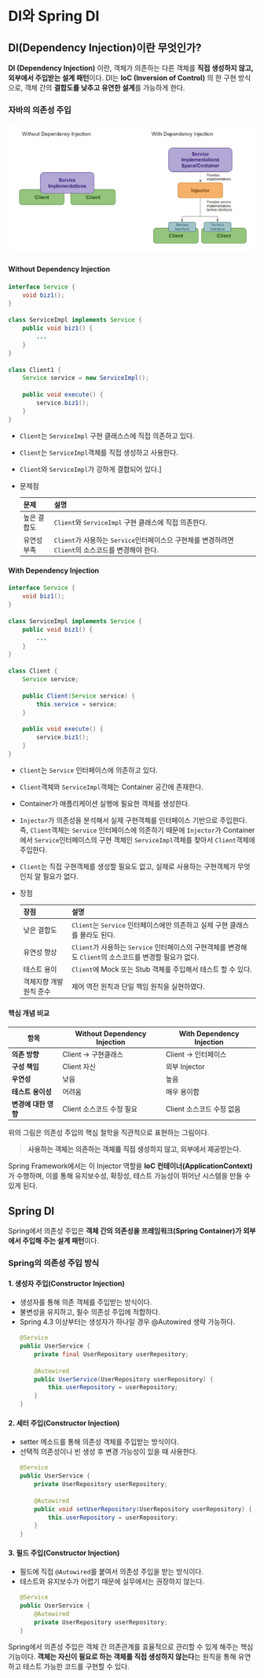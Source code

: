 # DI와 Spring DI

## DI(Dependency Injection)이란 무엇인가?

**DI (Dependency Injection)** 이란, 객체가 의존하는 다른 객체를 **직접 생성하지 않고, 외부에서 주입받는 설계 패턴**이다.
DI는 **IoC (Inversion of Control)** 의 한 구현 방식으로, 객체 간의 **결합도를 낮추고 유연한 설계**를 가능하게 한다.


### 자바의 의존성 주입

![자바의 의존성 주입](../images/2.png)

#### Without Dependency Injection

```java
interface Service {
    void biz1();
}

class ServiceImpl implements Service {
    public void biz1() {
        ...
    }
}

class Client1 {
    Service service = new ServiceImpl();

    public void execute() {
        service.biz1();
    }
}
```
- `Client`는 `ServiceImpl` 구현 클래스스에 직접 의존하고 있다.
- `Client`는 `ServiceImpl`객체를 직접 생성하고 사용한다.
- `Client`와 `ServiceImpl`가 강하게 결합되어 있다.]
- 문제점

    | 문제 | 설명 |
    |---|---|
    | 높은 결합도 | `Client`와 `ServiceImpl` 구현 클래스에 직접 의존한다. |
    | 유연성 부족 | `Client`가 사용하는 `Service`인터페이스으 구현체를 변경하려면 `Client`의 소스코드를 변경해야 한다. |

#### With Dependency Injection

```java
interface Service {
    void biz1();
}

class ServiceImpl implements Service {
    public void biz1() {
        ...
    }
}

class Client {
    Service service;

    public Client(Service service) {
        this.service = service;
    }

    public void execute() {
        service.biz1();
    }
}
```
- `Client`는 `Service` 인터페이스에 의존하고 있다.
- `Client`객체와 `ServiceImpl`객체는 Container 공간에 존재한다.
- Container가 애플리케이션 실행에 필요한 객체를 생성한다.
- `Injector`가 의존성을 분석해서 실제 구현객체를 인터페이스 기반으로 주입한다. 즉, `Client`객체는 `Service` 인터페이스에 의존하기 때문에 `Injector`가 Container에서 `Service`인터페이스의 구현 객체인 `ServiceImpl`객체를 찾아서 `Client`객체에 주입한다.
- `Client`는 직접 구현객체를 생성할 필요도 없고, 실제로 사용하는 구현객체가 무엇인지 알 필요가 없다.
- 장점

    | 장점 | 설명 |
    |---|---|
    | 낮은 결합도 | `Client`는 `Service` 인터페이스에만 의존하고 실제 구현 클래스를 몰라도 된다. |
    | 유연성 향상 | `Client`가 사용하는 `Service` 인터페이스의 구현객체를 변경해도 `Client`의 소스코드를 변경할 필요가 없다. |
    | 테스트 용이 | `Client`에 Mock 또는 Stub 객체를 주입해서 테스트 할 수 있다. |
    | 객체지향 개발 원칙 준수 | 제어 역전 원칙과 단일 책임 원칙을 실현하였다. |

#### 핵심 개념 비교

| 항목 | Without Dependency Injection | With Dependency Injection |
|---|---|---|
| **의존 방향** | Client -> 구현클래스 | Client -> 인터페이스 |
| **구성 책임** | Client 자신 | 외부 Injector |
| **우연성** | 낮음 | 높음 |
| **테스트 용이성** | 어려움 | 매우 용이함 |
| **변경에 대한 영향** | Client 소스코드 수정 필요 | Client 소스코드 수정 없음 |

위의 그림은 의존성 주입의 핵심 철학을 직관적으로 표현하는 그림이다.
> **사용하는 객체는 의존하는 객체를 직접 생성하지 않고, 외부에서 제공받는다.**

Spring Framework에서는 이 Injector 역할을 **IoC 컨테이너(ApplicationContext)** 가 수행하며,
이를 통해 유지보수성, 확장성, 테스트 가능성이 뛰어난 시스템을 만들 수 있게 된다.

## Spring DI

Spring에서 의존성 주입은 **객체 간의 의존성을 프레임워크(Spring Container)가 외부에서 주입해 주는 설계 패턴**이다. 

### Spring의 의존성 주입 방식

#### 1. 생성자 주입(Constructor Injection)
- 생성자를 통해 의존 객체를 주입받는 방식이다.
- 불변성을 유지하고, 필수 의존성 주입에 적합하다.
- Spring 4.3 이상부터는 생성자가 하나일 경우 @Autowired 생략 가능하다.
    ```java
    @Service
    public UserService {
        private final UserRepository userRepository;

        @Autowired
        public UserService(UserRepository userRepository) {
            this.userRepository = userRepository;
        }
    }
    ```
#### 2. 세터 주입(Constructor Injection)
- setter 메소드를 통해 의존성 객체를 주입받는 방식이다.
- 선택적 의존성이나 빈 생성 후 변경 가능성이 있을 때 사용한다.
    ```java
    @Service
    public UserService {
        private UserRepository userRepository;

        @Autowired
        public void setUserRepository(UserRepository userRepository) {
            this.userRepository = userRepository;
        }
    }
    ```
#### 3. 필드 주입(Constructor Injection)
- 필드에 직접 `@Autowired`를 붙여서 의존성 주입을 받는 방식이다.
- 테스트와 유지보수가 어렵기 때문에 실무에서는 권장하지 않는다.
    ```java
    @Service
    public UserService {
        @Autowired
        private UserRepository userRepository;
    }
    ```

Spring에서 의존성 주입은 객체 간 의존관계를 효율적으로 관리할 수 있게 해주는 핵심 기능이다.
**객체는 자신이 필요로 하는 객체를 직접 생성하지 않는다**는 원칙을 통해 유연하고 테스트 가능한 코드를 구현할 수 있다.
